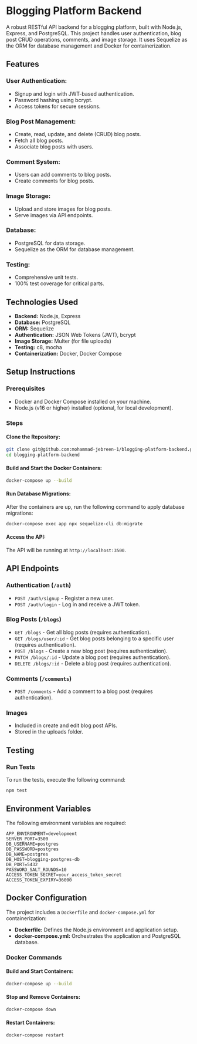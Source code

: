 # Blogging Platform Backend

A robust RESTful API backend for a blogging platform, built with Node.js, Express, and PostgreSQL. This project handles user authentication, blog post CRUD operations, comments, and image storage. It uses Sequelize as the ORM for database management and Docker for containerization.

## Features

### User Authentication:
- Signup and login with JWT-based authentication.
- Password hashing using bcrypt.
- Access tokens for secure sessions.

### Blog Post Management:
- Create, read, update, and delete (CRUD) blog posts.
- Fetch all blog posts.
- Associate blog posts with users.

### Comment System:
- Users can add comments to blog posts.
- Create comments for blog posts.

### Image Storage:
- Upload and store images for blog posts.
- Serve images via API endpoints.

### Database:
- PostgreSQL for data storage.
- Sequelize as the ORM for database management.

### Testing:
- Comprehensive unit tests.
- 100% test coverage for critical parts.

## Technologies Used

- **Backend:** Node.js, Express
- **Database:** PostgreSQL
- **ORM:** Sequelize
- **Authentication:** JSON Web Tokens (JWT), bcrypt
- **Image Storage:** Multer (for file uploads)
- **Testing:** c8, mocha
- **Containerization:** Docker, Docker Compose

## Setup Instructions

### Prerequisites
- Docker and Docker Compose installed on your machine.
- Node.js (v16 or higher) installed (optional, for local development).

### Steps

#### Clone the Repository:
```bash
git clone git@github.com:mohammad-jebreen-1/blogging-platform-backend.git
cd blogging-platform-backend
```

#### Build and Start the Docker Containers:
```bash
docker-compose up --build
```

#### Run Database Migrations:
After the containers are up, run the following command to apply database migrations:
```bash
docker-compose exec app npx sequelize-cli db:migrate
```

#### Access the API:
The API will be running at `http://localhost:3500`.

## API Endpoints

### Authentication (`/auth`)
- `POST /auth/signup` - Register a new user.
- `POST /auth/login` - Log in and receive a JWT token.

### Blog Posts (`/blogs`)
- `GET /blogs` - Get all blog posts (requires authentication).
- `GET /blogs/user/:id` - Get blog posts belonging to a specific user (requires authentication).
- `POST /blogs` - Create a new blog post (requires authentication).
- `PATCH /blogs/:id` - Update a blog post (requires authentication).
- `DELETE /blogs/:id` - Delete a blog post (requires authentication).

### Comments (`/comments`)
- `POST /comments` - Add a comment to a blog post (requires authentication).

### Images
- Included in create and edit blog post APIs.
- Stored in the uploads folder.


## Testing

### Run Tests
To run the tests, execute the following command:
```bash
npm test
```

## Environment Variables
The following environment variables are required:

```env
APP_ENVIRONMENT=development
SERVER_PORT=3500
DB_USERNAME=postgres
DB_PASSWORD=postgres
DB_NAME=postgres
DB_HOST=blogging-postgres-db
DB_PORT=5432
PASSWORD_SALT_ROUNDS=10
ACCESS_TOKEN_SECRET=your_access_token_secret
ACCESS_TOKEN_EXPIRY=36000
```

## Docker Configuration
The project includes a `Dockerfile` and `docker-compose.yml` for containerization:

- **Dockerfile:** Defines the Node.js environment and application setup.
- **docker-compose.yml:** Orchestrates the application and PostgreSQL database.

### Docker Commands

#### Build and Start Containers:
```bash
docker-compose up --build
```

#### Stop and Remove Containers:
```bash
docker-compose down
```

#### Restart Containers:
```bash
docker-compose restart
```
